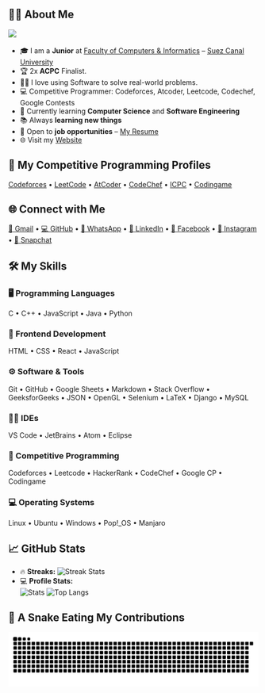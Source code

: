 
## 🧑‍💻 About Me

<img src="https://github.com/7oSkaaa/7oSkaaa/blob/main/Images/about_me.gif?raw=true" width="50px">

- 🎓 I am a **Junior** at [Faculty of Computers & Informatics](http://suez.edu.eg/ar/%d9%83%d9%84%d9%8a%d8%a9-%d8%a7%d9%84%d8%ad%d8%a7%d8%b3%d8%a8%d8%a7%d8%aa-%d9%88%d8%a7%d9%84%d9%85%d8%b9%d9%84%d9%88%d9%85%d8%a7%d8%aa/) – [Suez Canal University](http://suez.edu.eg/ar/)
- 🏆 2x **ACPC** Finalist.
- 👨‍💻 I love using Software to solve real-world problems.
- 💻 Competitive Programmer: Codeforces, Atcoder, Leetcode, Codechef, Google Contests
- 📘 Currently learning **Computer Science** and **Software Engineering**
- 📚 Always **learning new things**
- 💼 Open to **job opportunities** – [My Resume](http://lnkiy.in/Ahmed_Hossam_Resume)
- 🌐 Visit my [Website](https://cutt.ly/Ahmed_Hossam_Website)

## 🧠 My Competitive Programming Profiles

[Codeforces](https://codeforces.com/profile/7oSkaaa) • 
[LeetCode](https://leetcode.com/7oSkaa/) • 
[AtCoder](https://atcoder.jp/users/ahmed_7oSkaa) • 
[CodeChef](https://www.codechef.com/users/ahmed_7oskaa) • 
[ICPC](https://icpc.global/ICPCID/IW0X0CTD0ZV9) • 
[Codingame](https://www.codingame.com/profile/e5e56c7585fda3b457056b85180a4d636850344)

## 🌐 Connect with Me

[📧 Gmail](mailto:ahmed.7oskaa@gmail.com) • 
[💻 GitHub](https://github.com/7oSkaaa) • 
[💬 WhatsApp](https://wa.me/0201208822340) • 
[🔗 LinkedIn](https://www.linkedin.com/in/7oskaa/) • 
[📘 Facebook](https://www.facebook.com/7oSkaaa) • 
[📸 Instagram](https://www.instagram.com/ahmed_7oskaa/) • 
[👻 Snapchat](https://msng.link/o/?ahmed.7oskaa=sc)

## 🛠️ My Skills

### 🖥️ Programming Languages
C • C++ • JavaScript • Java • Python

### 🎨 Frontend Development
HTML • CSS • React • JavaScript

### ⚙️ Software & Tools
Git • GitHub • Google Sheets • Markdown • Stack Overflow • GeeksforGeeks • JSON • OpenGL • Selenium • LaTeX • Django • MySQL

### 🧑‍💻 IDEs
VS Code • JetBrains • Atom • Eclipse

### 🤖 Competitive Programming
Codeforces • Leetcode • HackerRank • CodeChef • Google CP • Codingame

### 💻 Operating Systems
Linux • Ubuntu • Windows • Pop!_OS • Manjaro

## 📈 GitHub Stats

- 🔥 **Streaks:** ![Streak Stats](https://github-readme-streak-stats.herokuapp.com/?user=7oSkaaa&theme=tokyonight_duo)
- 💻 **Profile Stats:**  
  ![Stats](https://github-readme-stats.vercel.app/api?username=7oSkaaa&show_icons=true&theme=tokyonight&layout=compact)
  ![Top Langs](https://github-readme-stats.vercel.app/api/top-langs?username=7oSkaaa&langs_count=10&theme=tokyonight)

## 🐍 A Snake Eating My Contributions
![Snake Game](https://github.com/7oSkaaa/7oSkaaa/blob/output/github-contribution-grid-snake.svg)
